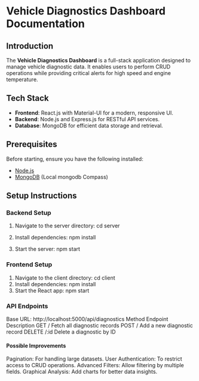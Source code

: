 # Vehicle Diagnostics Dashboard Documentation

## Introduction
The **Vehicle Diagnostics Dashboard** is a full-stack application designed to manage vehicle diagnostic data. It enables users to perform CRUD operations while providing critical alerts for high speed and engine temperature.

## Tech Stack
- **Frontend**: React.js with Material-UI for a modern, responsive UI.
- **Backend**: Node.js and Express.js for RESTful API services.
- **Database**: MongoDB for efficient data storage and retrieval.

## Prerequisites
Before starting, ensure you have the following installed:
- [Node.js](https://nodejs.org/)
- [MongoDB](https://www.mongodb.com/try/download/compass) (Local mongodb Compass)

## Setup Instructions

### Backend Setup
1. Navigate to the server directory:
   cd server
   
2. Install dependencies:
   npm install

3. Start the server:
   npm start

### Frontend Setup
1. Navigate to the client directory:
  cd client
2. Install dependencies:
  npm install
3. Start the React app:
  npm start

### API Endpoints

Base URL: http://localhost:5000/api/diagnostics
Method	Endpoint	Description
GET	/	Fetch all diagnostic records
POST	/	Add a new diagnostic record
DELETE	/:id	Delete a diagnostic by ID

#### Possible Improvements
Pagination: For handling large datasets.
User Authentication: To restrict access to CRUD operations.
Advanced Filters: Allow filtering by multiple fields.
Graphical Analysis: Add charts for better data insights.

